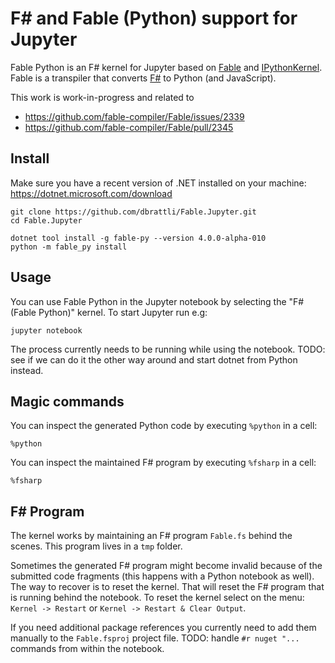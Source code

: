 
# F# and Fable (Python) support for Jupyter

Fable Python is an F# kernel for Jupyter based on [Fable](https://fable.io) and
[IPythonKernel](https://github.com/ipython/ipykernel). Fable is a transpiler
that converts [F#](https://fsharp.org) to Python (and JavaScript).

This work is work-in-progress and related to

- https://github.com/fable-compiler/Fable/issues/2339
- https://github.com/fable-compiler/Fable/pull/2345

## Install

Make sure you have a recent version of .NET installed on your machine:
https://dotnet.microsoft.com/download

```shell
git clone https://github.com/dbrattli/Fable.Jupyter.git
cd Fable.Jupyter

dotnet tool install -g fable-py --version 4.0.0-alpha-010
python -m fable_py install
```

## Usage

You can use Fable Python in the Jupyter notebook by selecting the "F#
(Fable Python)" kernel. To start Jupyter run e.g:

```shell
jupyter notebook
```

The process currently needs to be running while using the notebook.
TODO: see if we can do it the other way around and start dotnet from
Python instead.

## Magic commands

You can inspect the generated Python code by executing `%python` in a cell:

```
%python
```

You can inspect the maintained F# program by executing `%fsharp` in a cell:

```
%fsharp
```

## F# Program

The kernel works by maintaining an F# program `Fable.fs` behind the
scenes. This program lives in a `tmp` folder.

Sometimes the generated F# program might become invalid because of the
submitted code fragments (this happens with a Python notebook as well).
The way to recover is to reset the kernel. That will reset the F#
program that is running behind the notebook. To reset the kernel select
on the menu: `Kernel -> Restart` or `Kernel -> Restart & Clear Output`.

If you need additional package references you currently need to add them
manually to the `Fable.fsproj` project file. TODO: handle `#r nuget
"...` commands from within the notebook.
